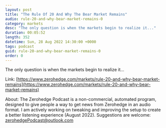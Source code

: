 ```yaml
---
layout: post
title: "The Rule Of 20 And Why The Bear Market Remains"
audio: rule-20-and-why-bear-market-remains-0
category: markets
desc: "The only question is when the markets begin to realize it..."
duration: 00:05:52
length: 352
datetime: Sun, 28 Aug 2022 14:30:00 +0000
tags: podcast
guid: rule-20-and-why-bear-market-remains-0
order: 0
---
```

The only question is when the markets begin to realize it...

Link: [https://www.zerohedge.com/markets/rule-20-and-why-bear-market-remains](https://www.zerohedge.com/markets/rule-20-and-why-bear-market-remains)

About: The Zerohedge Podcast is a non-commercial, automated program, designed to give people a way to get news from Zerohedge in an audio format.  I am actively working on tweaking and improving the setup to create a better listening experience (August 2022).  Suggestions are welcome: [zerohedgePodcast@outlook.com](mailto:zerohedgePodcast@outlook.com)